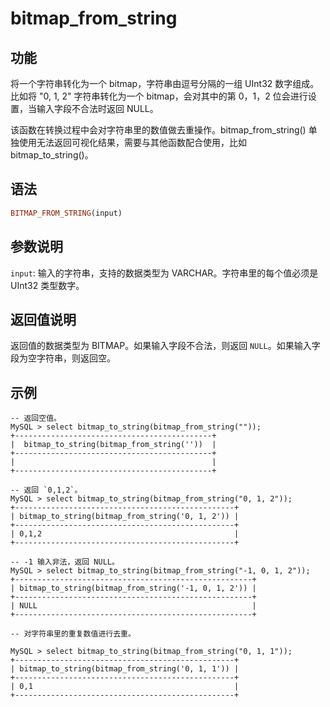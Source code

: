 # bitmap_from_string

## 功能

将一个字符串转化为一个 bitmap，字符串由逗号分隔的一组 UInt32 数字组成。比如将 "0, 1, 2" 字符串转化为一个 bitmap，会对其中的第 0，1，2 位会进行设置，当输入字段不合法时返回 NULL。

该函数在转换过程中会对字符串里的数值做去重操作。bitmap_from_string() 单独使用无法返回可视化结果，需要与其他函数配合使用，比如 bitmap_to_string()。

## 语法

```Haskell
BITMAP_FROM_STRING(input)
```

## 参数说明

`input`: 输入的字符串，支持的数据类型为 VARCHAR。字符串里的每个值必须是 UInt32 类型数字。

## 返回值说明

返回值的数据类型为 BITMAP。如果输入字段不合法，则返回 `NULL`。如果输入字段为空字符串，则返回空。

## 示例

```Plain Text
-- 返回空值。
MySQL > select bitmap_to_string(bitmap_from_string(""));
+--------------------------------------------+
|  bitmap_to_string(bitmap_from_string(''))  |
+--------------------------------------------+
|                                            |
+--------------------------------------------+

-- 返回 `0,1,2`。
MySQL > select bitmap_to_string(bitmap_from_string("0, 1, 2"));
+-------------------------------------------------+
| bitmap_to_string(bitmap_from_string('0, 1, 2')) |
+-------------------------------------------------+
| 0,1,2                                           |
+-------------------------------------------------+

-- -1 输入非法，返回 NULL。
MySQL > select bitmap_to_string(bitmap_from_string("-1, 0, 1, 2"));
+-----------------------------------------------------+
| bitmap_to_string(bitmap_from_string('-1, 0, 1, 2')) |
+-----------------------------------------------------+
| NULL                                                |
+-----------------------------------------------------+

-- 对字符串里的重复数值进行去重。

MySQL > select bitmap_to_string(bitmap_from_string("0, 1, 1"));
+-------------------------------------------------+
| bitmap_to_string(bitmap_from_string('0, 1, 1')) |
+-------------------------------------------------+
| 0,1                                             |
+-------------------------------------------------+
```
